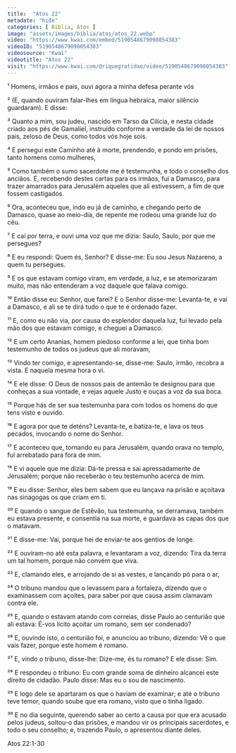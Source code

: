 ```yaml
---
title:  "Atos 22"
metadate: "hide"
categories: [ Biblia, Atos ]
image: "assets/images/biblia/atos/atos_22.webp"
video: "https://www.kwai.com/embed/5190548679098054383"
videoID: "5190548679098054383"
videosource: "Kwai"
videotitle: "Atos 22"
visit: "https://www.kwai.com/@riquegratidao/video/5190548679098054383"
---
```



¹ Homens, irmãos e pais, ouvi agora a minha defesa perante vós

² (E, quando ouviram falar-lhes em língua hebraica, maior silêncio guardaram). E disse:

³ Quanto a mim, sou judeu, nascido em Tarso da Cilícia, e nesta cidade criado aos pés de Gamaliel, instruído conforme a verdade da lei de nossos pais, zeloso de Deus, como todos vós hoje sois.

⁴ E persegui este Caminho até à morte, prendendo, e pondo em prisões, tanto homens como mulheres,

⁵ Como também o sumo sacerdote me é testemunha, e todo o conselho dos anciãos. E, recebendo destes cartas para os irmãos, fui a Damasco, para trazer amarrados para Jerusalém aqueles que ali estivessem, a fim de que fossem castigados.

⁶ Ora, aconteceu que, indo eu já de caminho, e chegando perto de Damasco, quase ao meio-dia, de repente me rodeou uma grande luz do céu.

⁷ E caí por terra, e ouvi uma voz que me dizia: Saulo, Saulo, por que me persegues?

⁸ E eu respondi: Quem és, Senhor? E disse-me: Eu sou Jesus Nazareno, a quem tu persegues.

⁹ E os que estavam comigo viram, em verdade, a luz, e se atemorizaram muito, mas não entenderam a voz daquele que falava comigo.

¹⁰ Então disse eu: Senhor, que farei? E o Senhor disse-me: Levanta-te, e vai a Damasco, e ali se te dirá tudo o que te é ordenado fazer.

¹¹ E, como eu não via, por causa do esplendor daquela luz, fui levado pela mão dos que estavam comigo, e cheguei a Damasco.

¹² E um certo Ananias, homem piedoso conforme a lei, que tinha bom testemunho de todos os judeus que ali moravam,

¹³ Vindo ter comigo, e apresentando-se, disse-me: Saulo, irmão, recobra a vista. E naquela mesma hora o vi.

¹⁴ E ele disse: O Deus de nossos pais de antemão te designou para que conheças a sua vontade, e vejas aquele Justo e ouças a voz da sua boca.

¹⁵ Porque hás de ser sua testemunha para com todos os homens do que tens visto e ouvido.

¹⁶ E agora por que te deténs? Levanta-te, e batiza-te, e lava os teus pecados, invocando o nome do Senhor.

¹⁷ E aconteceu que, tornando eu para Jerusalém, quando orava no templo, fui arrebatado para fora de mim.

¹⁸ E vi aquele que me dizia: Dá-te pressa e sai apressadamente de Jerusalém; porque não receberão o teu testemunho acerca de mim.

¹⁹ E eu disse: Senhor, eles bem sabem que eu lançava na prisão e açoitava nas sinagogas os que criam em ti.

²⁰ E quando o sangue de Estêvão, tua testemunha, se derramava, também eu estava presente, e consentia na sua morte, e guardava as capas dos que o matavam.

²¹ E disse-me: Vai, porque hei de enviar-te aos gentios de longe.

²² E ouviram-no até esta palavra, e levantaram a voz, dizendo: Tira da terra um tal homem, porque não convém que viva.

²³ E, clamando eles, e arrojando de si as vestes, e lançando pó para o ar,

²⁴ O tribuno mandou que o levassem para a fortaleza, dizendo que o examinassem com açoites, para saber por que causa assim clamavam contra ele.

²⁵ E, quando o estavam atando com correias, disse Paulo ao centurião que ali estava: É-vos lícito açoitar um romano, sem ser condenado?

²⁶ E, ouvindo isto, o centurião foi, e anunciou ao tribuno, dizendo: Vê o que vais fazer, porque este homem é romano.

²⁷ E, vindo o tribuno, disse-lhe: Dize-me, és tu romano? E ele disse: Sim.

²⁸ E respondeu o tribuno: Eu com grande soma de dinheiro alcancei este direito de cidadão. Paulo disse: Mas eu o sou de nascimento.

²⁹ E logo dele se apartaram os que o haviam de examinar; e até o tribuno teve temor, quando soube que era romano, visto que o tinha ligado.

³⁰ E no dia seguinte, querendo saber ao certo a causa por que era acusado pelos judeus, soltou-o das prisões, e mandou vir os principais sacerdotes, e todo o seu conselho; e, trazendo Paulo, o apresentou diante deles. 




Atos 22:1-30

